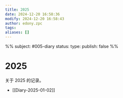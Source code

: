 ```yaml
---
title: 2025
date: 2024-12-20 16:58:36
modify: 2024-12-20 16:58:43
author: edony.zpc
tags: 
aliases: []
---
```

%%
subject: #005-diary
status: 
type: 
publish: false
%%
# 2025
关于 2025 的记录。

- [[Diary-2025-01-02]]